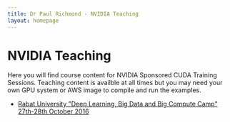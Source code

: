 ```yaml
---
title: Dr Paul Richmond - NVIDIA Teaching
layout: homepage
---
```


# NVIDIA Teaching

Here you will find course content for NVIDIA Sponsored CUDA Training Sessions. Teaching content is availble at all times but you may need your own GPU system or AWS image to compile and run the examples.

* [Rabat University "Deep Learning, Big Data and Big Compute Camp" 27th-28th October 2016](./rabat)
